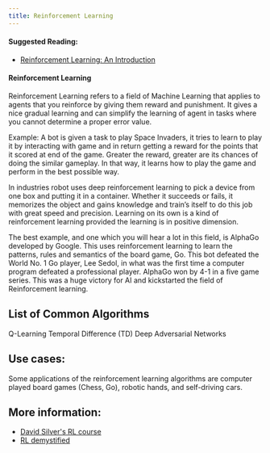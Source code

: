 ```yaml
---
title: Reinforcement Learning
---
```

#### Suggested Reading:
<!-- Please add any articles you think might be helpful to read before writing the article -->

- [Reinforcement Learning: An Introduction](http://incompleteideas.net/book/the-book-2nd.html)

#### Reinforcement Learning
<!-- Please add your working draft below in GitHub-flavored Markdown -->

Reinforcement Learning refers to a field of Machine Learning that applies to agents that you reinforce by giving them reward and punishment. It gives a nice gradual learning and can simplify the learning of agent in tasks where you cannot determine a proper error value.

Example:
A bot is given a task to play Space Invaders, it tries to learn to play it by interacting with game and in return getting a reward for the points that it scored at end of the game. Greater the reward, greater are its chances of doing the similar gameplay. In that way, it learns how to play the game and perform in the best possible way.

In industries robot uses deep reinforcement learning to pick a device from one box and putting it in a container. Whether it succeeds or fails, it memorizes the object and gains knowledge and train’s itself to do this job with great speed and precision. Learning on its own is a kind of reinforcement learning provided the learning is in positive dimension.

The best example, and one which you will hear a lot in this field, is AlphaGo developed by Google. This uses reinforcement learning to learn the patterns, rules and semantics of the board game, Go. This bot defeated the World No. 1 Go player, Lee Sedol, in what was the first time a computer program defeated a professional player. AlphaGo won by 4-1 in a five game series. This was a huge victory for AI and kickstarted the field of Reinforcement learning. 

## List of Common Algorithms
Q-Learning
Temporal Difference (TD)
Deep Adversarial Networks

## Use cases:
Some applications of the reinforcement learning algorithms are computer played board games (Chess, Go), robotic hands, and self-driving cars.

## More information:
* [David Silver's RL course](http://www0.cs.ucl.ac.uk/staff/d.silver/web/Teaching.html)
* [RL demystified](https://medium.com/@m.alzantot/deep-reinforcement-learning-demystified-episode-0-2198c05a6124)


